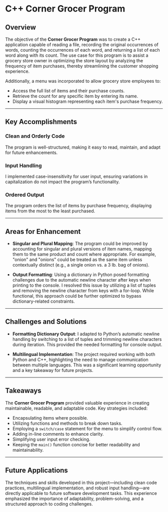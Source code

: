 # C++ Corner Grocer Program

## Overview
The objective of the **Corner Grocer Program** was to create a C++ application capable of reading a file, recording the original occurrences of words, counting the occurrences of each word, and returning a list of each word along with its count. The use case for this program is to assist a grocery store owner in optimizing the store layout by analyzing the frequency of item purchases, thereby streamlining the customer shopping experience.

Additionally, a menu was incorporated to allow grocery store employees to:
- Access the full list of items and their purchase counts.
- Retrieve the count for any specific item by entering its name.
- Display a visual histogram representing each item's purchase frequency.

---

## Key Accomplishments

### Clean and Orderly Code
The program is well-structured, making it easy to read, maintain, and adapt for future enhancements.

### Input Handling
I implemented case-insensitivity for user input, ensuring variations in capitalization do not impact the program’s functionality.

### Ordered Output
The program orders the list of items by purchase frequency, displaying items from the most to the least purchased.

---

## Areas for Enhancement
- **Singular and Plural Mapping**:
  The program could be improved by accounting for singular and plural versions of item names, mapping them to the same product and count where appropriate. For example, "onion" and "onions" could be treated as the same item unless contextually distinct (e.g., a single onion vs. a 3 lb. bag of onions).

- **Output Formatting**:
  Using a dictionary in Python posed formatting challenges due to the automatic newline character after keys when printing to the console. I resolved this issue by utilizing a list of tuples and removing the newline character from keys with a for-loop. While functional, this approach could be further optimized to bypass dictionary-related constraints.

---

## Challenges and Solutions
- **Formatting Dictionary Output**:
  I adapted to Python’s automatic newline handling by switching to a list of tuples and trimming newline characters during iteration. This provided the needed formatting for console output.

- **Multilingual Implementation**:
  The project required working with both Python and C++, highlighting the need to manage communication between multiple languages. This was a significant learning opportunity and a key takeaway for future projects.

---

## Takeaways
The **Corner Grocer Program** provided valuable experience in creating maintainable, readable, and adaptable code. Key strategies included:
- Encapsulating items where possible.
- Utilizing functions and methods to break down tasks.
- Employing a `switch/case` statement for the menu to simplify control flow.
- Adding in-line comments to enhance clarity.
- Simplifying user input error checking.
- Keeping the `main()` function concise for better readability and maintainability.

---

## Future Applications
The techniques and skills developed in this project—including clean code practices, multilingual implementation, and robust input handling—are directly applicable to future software development tasks. This experience emphasized the importance of adaptability, problem-solving, and a structured approach to coding challenges.

